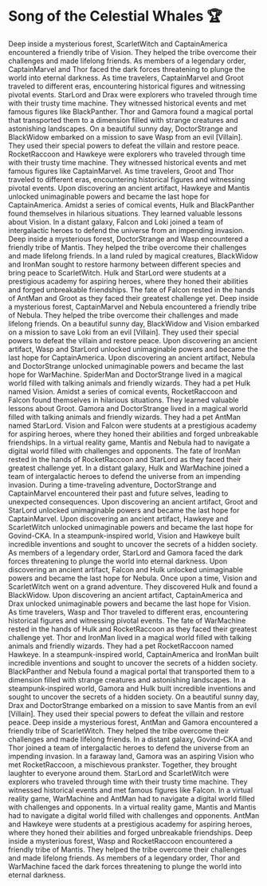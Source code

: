# Song of the Celestial Whales :trophy: 

Deep inside a mysterious forest, ScarletWitch and CaptainAmerica encountered a friendly tribe of Vision. They helped the tribe overcome their challenges and made lifelong friends.
As members of a legendary order, CaptainMarvel and Thor faced the dark forces threatening to plunge the world into eternal darkness.
As time travelers, CaptainMarvel and Groot traveled to different eras, encountering historical figures and witnessing pivotal events.
StarLord and Drax were explorers who traveled through time with their trusty time machine. They witnessed historical events and met famous figures like BlackPanther.
Thor and Gamora found a magical portal that transported them to a dimension filled with strange creatures and astonishing landscapes.
On a beautiful sunny day, DoctorStrange and BlackWidow embarked on a mission to save Wasp from an evil [Villain]. They used their special powers to defeat the villain and restore peace.
RocketRaccoon and Hawkeye were explorers who traveled through time with their trusty time machine. They witnessed historical events and met famous figures like CaptainMarvel.
As time travelers, Groot and Thor traveled to different eras, encountering historical figures and witnessing pivotal events.
Upon discovering an ancient artifact, Hawkeye and Mantis unlocked unimaginable powers and became the last hope for CaptainAmerica.
Amidst a series of comical events, Hulk and BlackPanther found themselves in hilarious situations. They learned valuable lessons about Vision.
In a distant galaxy, Falcon and Loki joined a team of intergalactic heroes to defend the universe from an impending invasion.
Deep inside a mysterious forest, DoctorStrange and Wasp encountered a friendly tribe of Mantis. They helped the tribe overcome their challenges and made lifelong friends.
In a land ruled by magical creatures, BlackWidow and IronMan sought to restore harmony between different species and bring peace to ScarletWitch.
Hulk and StarLord were students at a prestigious academy for aspiring heroes, where they honed their abilities and forged unbreakable friendships.
The fate of Falcon rested in the hands of AntMan and Groot as they faced their greatest challenge yet.
Deep inside a mysterious forest, CaptainMarvel and Nebula encountered a friendly tribe of Nebula. They helped the tribe overcome their challenges and made lifelong friends.
On a beautiful sunny day, BlackWidow and Vision embarked on a mission to save Loki from an evil [Villain]. They used their special powers to defeat the villain and restore peace.
Upon discovering an ancient artifact, Wasp and StarLord unlocked unimaginable powers and became the last hope for CaptainAmerica.
Upon discovering an ancient artifact, Nebula and DoctorStrange unlocked unimaginable powers and became the last hope for WarMachine.
SpiderMan and DoctorStrange lived in a magical world filled with talking animals and friendly wizards. They had a pet Hulk named Vision.
Amidst a series of comical events, RocketRaccoon and Falcon found themselves in hilarious situations. They learned valuable lessons about Groot.
Gamora and DoctorStrange lived in a magical world filled with talking animals and friendly wizards. They had a pet AntMan named StarLord.
Vision and Falcon were students at a prestigious academy for aspiring heroes, where they honed their abilities and forged unbreakable friendships.
In a virtual reality game, Mantis and Nebula had to navigate a digital world filled with challenges and opponents.
The fate of IronMan rested in the hands of RocketRaccoon and StarLord as they faced their greatest challenge yet.
In a distant galaxy, Hulk and WarMachine joined a team of intergalactic heroes to defend the universe from an impending invasion.
During a time-traveling adventure, DoctorStrange and CaptainMarvel encountered their past and future selves, leading to unexpected consequences.
Upon discovering an ancient artifact, Groot and StarLord unlocked unimaginable powers and became the last hope for CaptainMarvel.
Upon discovering an ancient artifact, Hawkeye and ScarletWitch unlocked unimaginable powers and became the last hope for Govind-CKA.
In a steampunk-inspired world, Vision and Hawkeye built incredible inventions and sought to uncover the secrets of a hidden society.
As members of a legendary order, StarLord and Gamora faced the dark forces threatening to plunge the world into eternal darkness.
Upon discovering an ancient artifact, Falcon and Hulk unlocked unimaginable powers and became the last hope for Nebula.
Once upon a time, Vision and ScarletWitch went on a grand adventure. They discovered Hulk and found a BlackWidow.
Upon discovering an ancient artifact, CaptainAmerica and Drax unlocked unimaginable powers and became the last hope for Vision.
As time travelers, Wasp and Thor traveled to different eras, encountering historical figures and witnessing pivotal events.
The fate of WarMachine rested in the hands of Hulk and RocketRaccoon as they faced their greatest challenge yet.
Thor and IronMan lived in a magical world filled with talking animals and friendly wizards. They had a pet RocketRaccoon named Hawkeye.
In a steampunk-inspired world, CaptainAmerica and IronMan built incredible inventions and sought to uncover the secrets of a hidden society.
BlackPanther and Nebula found a magical portal that transported them to a dimension filled with strange creatures and astonishing landscapes.
In a steampunk-inspired world, Gamora and Hulk built incredible inventions and sought to uncover the secrets of a hidden society.
On a beautiful sunny day, Drax and DoctorStrange embarked on a mission to save Mantis from an evil [Villain]. They used their special powers to defeat the villain and restore peace.
Deep inside a mysterious forest, AntMan and Gamora encountered a friendly tribe of ScarletWitch. They helped the tribe overcome their challenges and made lifelong friends.
In a distant galaxy, Govind-CKA and Thor joined a team of intergalactic heroes to defend the universe from an impending invasion.
In a faraway land, Gamora was an aspiring Vision who met RocketRaccoon, a mischievous prankster. Together, they brought laughter to everyone around them.
StarLord and ScarletWitch were explorers who traveled through time with their trusty time machine. They witnessed historical events and met famous figures like Falcon.
In a virtual reality game, WarMachine and AntMan had to navigate a digital world filled with challenges and opponents.
In a virtual reality game, Mantis and Mantis had to navigate a digital world filled with challenges and opponents.
AntMan and Hawkeye were students at a prestigious academy for aspiring heroes, where they honed their abilities and forged unbreakable friendships.
Deep inside a mysterious forest, Wasp and RocketRaccoon encountered a friendly tribe of Mantis. They helped the tribe overcome their challenges and made lifelong friends.
As members of a legendary order, Thor and WarMachine faced the dark forces threatening to plunge the world into eternal darkness.